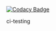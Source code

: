 
[![Codacy Badge](https://api.codacy.com/project/badge/Grade/18877eb337a9493699d2691d7598c4a7)](https://www.codacy.com/app/maxwell.ainatchi/ci-testing-2?utm_source=github.com&utm_medium=referral&utm_content=maxwellainatchi/ci-testing-2&utm_campaign=badger)

ci-testing
